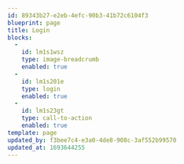 ```yaml
---
id: 89343b27-e2eb-4efc-90b3-41b72c6104f3
blueprint: page
title: Login
blocks:
  -
    id: lm1s1wsz
    type: image-breadcrumb
    enabled: true
  -
    id: lm1s201e
    type: login
    enabled: true
  -
    id: lm1s23gt
    type: call-to-action
    enabled: true
template: page
updated_by: f3bee7c4-e3a0-4de8-908c-3af552b99570
updated_at: 1693644255
---
```


